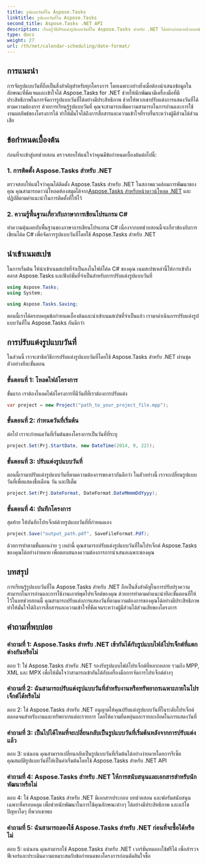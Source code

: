 ```yaml
---
title: รูปแบบวันที่ใน Aspose.Tasks
linktitle: รูปแบบวันที่ใน Aspose.Tasks
second_title: Aspose.Tasks .NET API
description: เรียนรู้วิธีปรับแต่งรูปแบบวันที่ใน Aspose.Tasks สำหรับ .NET ได้อย่างง่ายดายด้วยบทช่วยสอนทีละขั้นตอนที่ครอบคลุมนี้
type: docs
weight: 27
url: /th/net/calendar-scheduling/date-format/
---
```

## การแนะนำ

การจัดรูปแบบวันที่ถือเป็นสิ่งสำคัญสำหรับทุกโครงการ โดยเฉพาะอย่างยิ่งเมื่อต้องนำเสนอข้อมูลในลักษณะที่ชัดเจนและเข้าใจได้ Aspose.Tasks for .NET ช่วยให้นักพัฒนามีเครื่องมือที่มีประสิทธิภาพในการจัดการรูปแบบวันที่ได้อย่างมีประสิทธิภาพ ช่วยให้พวกเขาปรับแต่งการแสดงวันที่ได้ตามความต้องการ ด้วยการเรียนรู้รูปแบบวันที่ คุณจะสามารถเพิ่มความสามารถในการอ่านและการใช้งานผลลัพธ์ของโครงการได้ ทำให้มั่นใจได้ถึงการสื่อสารและความเข้าใจที่ราบรื่นระหว่างผู้มีส่วนได้ส่วนเสีย

## ข้อกำหนดเบื้องต้น

ก่อนที่จะเข้าสู่บทช่วยสอน ตรวจสอบให้แน่ใจว่าคุณมีข้อกำหนดเบื้องต้นต่อไปนี้:

### 1. การติดตั้ง Aspose.Tasks สำหรับ .NET

 ตรวจสอบให้แน่ใจว่าคุณได้ติดตั้ง Aspose.Tasks สำหรับ .NET ในสภาพแวดล้อมการพัฒนาของคุณ คุณสามารถดาวน์โหลดห้องสมุดได้จาก[Aspose.Tasks สำหรับหน้าดาวน์โหลด .NET](https://releases.aspose.com/tasks/net/) และปฏิบัติตามคำแนะนำในการติดตั้งที่ให้ไว้

### 2. ความรู้พื้นฐานเกี่ยวกับภาษาการเขียนโปรแกรม C#

ทำความคุ้นเคยกับพื้นฐานของภาษาการเขียนโปรแกรม C# เนื่องจากบทช่วยสอนนี้จะเกี่ยวข้องกับการเขียนโค้ด C# เพื่อจัดการรูปแบบวันที่โดยใช้ Aspose.Tasks สำหรับ .NET

## นำเข้าเนมสเปซ

ในการเริ่มต้น ให้นำเข้าเนมสเปซที่จำเป็นลงในไฟล์โค้ด C# ของคุณ เนมสเปซเหล่านี้ให้การเข้าถึงคลาส Aspose.Tasks และฟังก์ชันที่จำเป็นสำหรับการปรับแต่งรูปแบบวันที่

```csharp
using Aspose.Tasks;
using System;

using Aspose.Tasks.Saving;

```

ตอนนี้เราได้ครอบคลุมข้อกำหนดเบื้องต้นและนำเข้าเนมสเปซที่จำเป็นแล้ว เรามาดำเนินการปรับแต่งรูปแบบวันที่ใน Aspose.Tasks กันดีกว่า

## การปรับแต่งรูปแบบวันที่

ในส่วนนี้ เราจะสาธิตวิธีการปรับแต่งรูปแบบวันที่โดยใช้ Aspose.Tasks สำหรับ .NET ผ่านชุดตัวอย่างทีละขั้นตอน

### ขั้นตอนที่ 1: โหลดไฟล์โครงการ

ขั้นแรก เราต้องโหลดไฟล์โครงการที่มีวันที่ที่เราต้องการปรับแต่ง

```csharp
var project = new Project("path_to_your_project_file.mpp");
```

### ขั้นตอนที่ 2: กำหนดวันที่เริ่มต้น

ต่อไป เราจะกำหนดวันที่เริ่มต้นของโครงการเป็นวันที่ที่ระบุ

```csharp
project.Set(Prj.StartDate, new DateTime(2014, 9, 22));
```

### ขั้นตอนที่ 3: ปรับแต่งรูปแบบวันที่

ตอนนี้เรามาปรับแต่งรูปแบบวันที่ตามความต้องการของเรากันดีกว่า ในตัวอย่างนี้ เราจะเปลี่ยนรูปแบบวันที่เพื่อแสดงชื่อเดือน วัน และปีเต็ม

```csharp
project.Set(Prj.DateFormat, DateFormat.DateMmmmDdYyyy);
```

### ขั้นตอนที่ 4: บันทึกโครงการ

สุดท้าย ให้บันทึกโปรเจ็กต์ด้วยรูปแบบวันที่ที่กำหนดเอง

```csharp
project.Save("output_path.pdf", SaveFileFormat.Pdf);
```

ด้วยการทำตามขั้นตอนง่าย ๆ เหล่านี้ คุณสามารถปรับแต่งรูปแบบวันที่ในโปรเจ็กต์ Aspose.Tasks ของคุณได้อย่างง่ายดาย เพื่อตอบสนองความต้องการการนำเสนอเฉพาะของคุณ

## บทสรุป

การเรียนรู้รูปแบบวันที่ใน Aspose.Tasks สำหรับ .NET ถือเป็นสิ่งสำคัญในการปรับปรุงความสามารถในการอ่านและการใช้งานเอาท์พุตโปรเจ็กต์ของคุณ ด้วยการทำตามคำแนะนำทีละขั้นตอนที่ให้ไว้ในบทช่วยสอนนี้ คุณสามารถปรับแต่งการแสดงวันที่ตามความต้องการของคุณได้อย่างมีประสิทธิภาพ ทำให้มั่นใจได้ถึงการสื่อสารและความเข้าใจที่ชัดเจนระหว่างผู้มีส่วนได้ส่วนเสียของโครงการ

## คำถามที่พบบ่อย

### คำถามที่ 1: Aspose.Tasks สำหรับ .NET เข้ากันได้กับรูปแบบไฟล์โปรเจ็กต์ที่แตกต่างกันหรือไม่

ตอบ 1: ใช่ Aspose.Tasks สำหรับ .NET รองรับรูปแบบไฟล์โปรเจ็กต์ที่หลากหลาย รวมถึง MPP, XML และ MPX เพื่อให้มั่นใจว่าสามารถเข้ากันได้กับเครื่องมือการจัดการโปรเจ็กต์ต่างๆ

### คำถามที่ 2: ฉันสามารถปรับแต่งรูปแบบวันที่สำหรับงานหรือทรัพยากรเฉพาะภายในโปรเจ็กต์ได้หรือไม่

ตอบ 2: ใช่ Aspose.Tasks สำหรับ .NET อนุญาตให้คุณปรับแต่งรูปแบบวันที่ในระดับโปรเจ็กต์ตลอดจนสำหรับงานและทรัพยากรแต่ละรายการ โดยให้ความยืดหยุ่นและรายละเอียดในการแสดงวันที่

### คำถามที่ 3: เป็นไปได้ไหมที่จะเปลี่ยนกลับเป็นรูปแบบวันที่เริ่มต้นหลังจากการปรับแต่งแล้ว

ตอบ 3: แน่นอน คุณสามารถเปลี่ยนกลับเป็นรูปแบบวันที่เริ่มต้นได้อย่างง่ายดายโดยการรีเซ็ตคุณสมบัติรูปแบบวันที่ให้เป็นค่าเริ่มต้นโดยใช้ Aspose.Tasks สำหรับ .NET API

### คำถามที่ 4: Aspose.Tasks สำหรับ .NET ให้การสนับสนุนและเอกสารสำหรับนักพัฒนาหรือไม่

ตอบ 4: ใช่ Aspose.Tasks สำหรับ .NET มีเอกสารประกอบ บทช่วยสอน และฟอรัมสนับสนุนเฉพาะที่ครอบคลุม เพื่อช่วยนักพัฒนาในการใช้คุณลักษณะต่างๆ ได้อย่างมีประสิทธิภาพ และแก้ไขปัญหาใดๆ ที่พวกเขาพบ

### คำถามที่ 5: ฉันสามารถลองใช้ Aspose.Tasks สำหรับ .NET ก่อนที่จะซื้อได้หรือไม่

ตอบ 5: แน่นอน คุณสามารถใช้ Aspose.Tasks สำหรับ .NET เวอร์ชันทดลองใช้ฟรีได้ เพื่อสำรวจฟีเจอร์และประเมินความเหมาะสมกับข้อกำหนดของโครงการก่อนตัดสินใจซื้อ